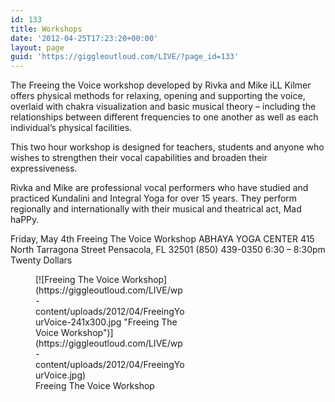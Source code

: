 ```yaml
---
id: 133
title: Workshops
date: '2012-04-25T17:23:20+00:00'
layout: page
guid: 'https://giggleoutloud.com/LIVE/?page_id=133'
---
```


The Freeing the Voice workshop developed by Rivka and Mike iLL Kilmer offers physical methods for relaxing, opening and supporting the voice, overlaid with chakra visualization and basic musical theory – including the relationships between different frequencies to one another as well as each individual’s physical facilities.

This two hour workshop is designed for teachers, students and anyone who wishes to strengthen their vocal capabilities and broaden their expressiveness.

Rivka and Mike are professional vocal performers who have studied and practiced Kundalini and Integral Yoga for over 15 years. They perform regionally and internationally with their musical and theatrical act, Mad haPPy.

Friday, May 4th
Freeing The Voice Workshop
ABHAYA YOGA CENTER
415 North Tarragona Street
Pensacola, FL 32501
(850) 439-0350
6:30 – 8:30pm
Twenty Dollars

<figure aria-describedby="caption-attachment-134" class="wp-caption alignnone" id="attachment_134" style="width: 241px">[![Freeing The Voice Workshop](https://giggleoutloud.com/LIVE/wp-content/uploads/2012/04/FreeingYourVoice-241x300.jpg "Freeing The Voice Workshop")](https://giggleoutloud.com/LIVE/wp-content/uploads/2012/04/FreeingYourVoice.jpg)<figcaption class="wp-caption-text" id="caption-attachment-134">Freeing The Voice Workshop</figcaption></figure>

